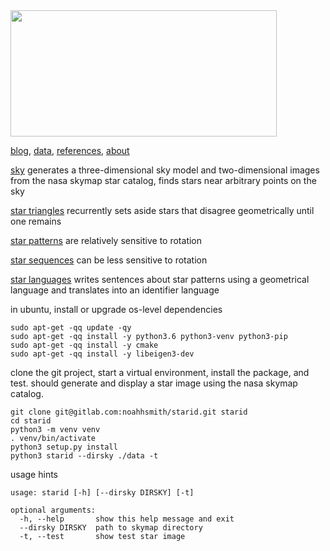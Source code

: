 <img src="https://gitlab.com/noahhsmith/starid/raw/master/docs/images/nouns%20and%20verbs%20level0.png" align="center" width="426" height="202"/>

[blog](https://gitlab.com/noahhsmith/starid/blob/master/docs/readme.md), [data](https://gitlab.com/noahhsmith/starid/blob/master/data/readme.md), [references](https://gitlab.com/noahhsmith/starid/blob/master/docs/references.md), [about](https://gitlab.com/noahhsmith/starid/blob/master/docs/about.md)

[sky](https://gitlab.com/noahhsmith/starid/blob/master/libstarid/sky.h) generates a three-dimensional sky model and two-dimensional images from the nasa skymap star catalog, finds stars near arbitrary points on the sky

[star triangles](https://gitlab.com/noahhsmith/starid/blob/master/libstarid/startriangles.h) recurrently sets aside stars that disagree geometrically until one remains

[star patterns](https://gitlab.com/noahhsmith/starid/blob/master/starid/starpatterns.py) are relatively sensitive to rotation

[star sequences](https://gitlab.com/noahhsmith/starid/blob/master/starid/starsequences.py) can be less sensitive to rotation

[star languages](https://gitlab.com/noahhsmith/starid/blob/master/starid/starlanguages.py) writes sentences about star patterns using a geometrical language and translates into an identifier language

in ubuntu, install or upgrade os-level dependencies

    sudo apt-get -qq update -qy
    sudo apt-get -qq install -y python3.6 python3-venv python3-pip
    sudo apt-get -qq install -y cmake
    sudo apt-get -qq install -y libeigen3-dev

clone the git project, start a virtual environment, install the package, and test. should generate and display a star image using the nasa skymap catalog.

    git clone git@gitlab.com:noahhsmith/starid.git starid
    cd starid
    python3 -m venv venv
    . venv/bin/activate
    python3 setup.py install
    python3 starid --dirsky ./data -t
    
usage hints    

    usage: starid [-h] [--dirsky DIRSKY] [-t]
    
    optional arguments:
      -h, --help       show this help message and exit
      --dirsky DIRSKY  path to skymap directory
      -t, --test       show test star image


